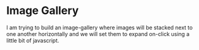 # Image Gallery

I am trying to build an image-gallery where images will be stacked next to one another horizontally and we will set them to expand on-click using a little bit of javascript.